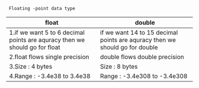      Floating -point data type
| float                                                                      | double                                                                      |
|----------------------------------------------------------------------------|-----------------------------------------------------------------------------|
| 1.if we want 5 to 6 decimal points are aquracy then we should go for float | if we want 14 to 15 decimal points are aquracy then we should go for double |
| 2.float flows single precision                                             | double flows double precision                                               |
| 3.Size :     4 bytes                                                       | Size : 8 bytes                                                              |                                                              |
| 4.Range :    -3.4e38 to 3.4e38                                             | Range : -3.4e308 to -3.4e308                                                |
